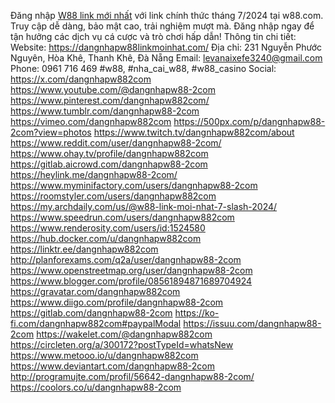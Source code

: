 Đăng nhập <a href="https://dangnhapw88linkmoinhat.com/">W88 link mới nhất</a> với link chính thức tháng 7/2024 tại w88.com. Truy cập dễ dàng, bảo mật cao, trải nghiệm mượt mà. Đăng nhập ngay để tận hưởng các dịch vụ cá cược và trò chơi hấp dẫn!
Thông tin chi tiết:
Website: <a href="https://dangnhapw88linkmoinhat.com/">https://dangnhapw88linkmoinhat.com/</a>
Địa chỉ: 231 Nguyễn Phước Nguyên, Hòa Khê, Thanh Khê, Đà Nẵng
Email: levanaixefe3240@gmail.com
Phone: 0961 716 469
#w88, #nha_cai_w88, #w88_casino
Social: 
<a href="https://x.com/dangnhapw882com">https://x.com/dangnhapw882com</a>
<a href="https://www.youtube.com/@dangnhapw88-2com">https://www.youtube.com/@dangnhapw88-2com</a>
<a href="https://www.pinterest.com/dangnhapw882com/">https://www.pinterest.com/dangnhapw882com/</a>
<a href="https://www.tumblr.com/dangnhapw88-2com">https://www.tumblr.com/dangnhapw88-2com</a>
<a href="https://vimeo.com/dangnhapw882com">https://vimeo.com/dangnhapw882com</a>
<a href="https://500px.com/p/dangnhapw88-2com?view=photos">https://500px.com/p/dangnhapw88-2com?view=photos</a>
<a href="https://www.twitch.tv/dangnhapw882com/about">https://www.twitch.tv/dangnhapw882com/about</a>
<a href="https://www.reddit.com/user/dangnhapw88-2com/">https://www.reddit.com/user/dangnhapw88-2com/</a>
<a href="https://www.ohay.tv/profile/dangnhapw882com">https://www.ohay.tv/profile/dangnhapw882com</a>
<a href="https://gitlab.aicrowd.com/dangnhapw88-2com">https://gitlab.aicrowd.com/dangnhapw88-2com</a>
<a href="https://heylink.me/dangnhapw88-2com/">https://heylink.me/dangnhapw88-2com/</a>
<a href="https://www.myminifactory.com/users/dangnhapw88-2com">https://www.myminifactory.com/users/dangnhapw88-2com</a>
<a href="https://roomstyler.com/users/dangnhapw882com">https://roomstyler.com/users/dangnhapw882com</a>
<a href="https://my.archdaily.com/us/@w88-link-moi-nhat-7-slash-2024/">https://my.archdaily.com/us/@w88-link-moi-nhat-7-slash-2024/</a>
<a href="https://www.speedrun.com/users/dangnhapw882com">https://www.speedrun.com/users/dangnhapw882com</a>
<a href="https://www.renderosity.com/users/id:1524580">https://www.renderosity.com/users/id:1524580</a>
<a href="https://hub.docker.com/u/dangnhapw882com">https://hub.docker.com/u/dangnhapw882com</a>
<a href="https://linktr.ee/dangnhapw882com">https://linktr.ee/dangnhapw882com</a>
<a href="http://planforexams.com/q2a/user/dangnhapw88-2com">http://planforexams.com/q2a/user/dangnhapw88-2com</a>
<a href="https://www.openstreetmap.org/user/dangnhapw88-2com">https://www.openstreetmap.org/user/dangnhapw88-2com</a>
<a href="https://www.blogger.com/profile/08561894871689704924">https://www.blogger.com/profile/08561894871689704924</a>
<a href="https://gravatar.com/dangnhapw882com">https://gravatar.com/dangnhapw882com</a>
<a href="https://www.diigo.com/profile/dangnhapw88-2com">https://www.diigo.com/profile/dangnhapw88-2com</a>
<a href="https://gitlab.com/dangnhapw88-2com">https://gitlab.com/dangnhapw88-2com</a>
<a href="https://ko-fi.com/dangnhapw882com#paypalModal">https://ko-fi.com/dangnhapw882com#paypalModal</a>
<a href="https://issuu.com/dangnhapw88-2com">https://issuu.com/dangnhapw88-2com</a>
<a href="https://wakelet.com/@dangnhapw882com">https://wakelet.com/@dangnhapw882com</a>
<a href="https://circleten.org/a/300172?postTypeId=whatsNew">https://circleten.org/a/300172?postTypeId=whatsNew</a>
<a href="https://www.metooo.io/u/dangnhapw882com">https://www.metooo.io/u/dangnhapw882com</a>
<a href="https://www.deviantart.com/dangnhapw88-2com">https://www.deviantart.com/dangnhapw88-2com</a>
<a href="http://programujte.com/profil/56642-dangnhapw88-2com/">http://programujte.com/profil/56642-dangnhapw88-2com/</a>
<a href="https://coolors.co/u/dangnhapw88-2com">https://coolors.co/u/dangnhapw88-2com</a>
